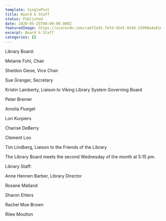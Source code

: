 ```yaml
---
template: SinglePost
title: Board & Staff
status: Published
date: 2020-05-25T00:00:00.000Z
featuredImage: https://ucarecdn.com/ca6f2e92-74fd-4541-9240-32998a4e8107/
excerpt: Board & Staff
categories: []
---
```

Library Board:

Melanie Fohl, Chair

Sheldon Giese, Vice Chair

Sue Granger, Secretary

Kristin Lamberty, Liaison to Viking Library System Governing Board

Peter Bremer

Amolia Fluegel

Lori Kurpiers

Charise DeBerry

Clement Loo

Tim Lindberg, Liaison to the Friends of the Library

The Library Board meets the second Wednesday of the month at 5:15 pm.

Library Staff:

Anne Hennen Barber, Library Director

Roxane Malland

Sharon Ehlers

Rachel Moe Brown

Rilee Moulton
